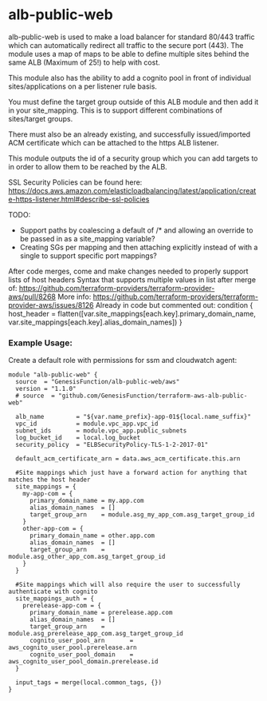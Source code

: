 # alb-public-web
alb-public-web is used to make a load balancer for standard 80/443 traffic which can automatically redirect all traffic to the secure port (443). The module uses a map of maps to be able to define multiple sites behind the same ALB (Maximum of 25!) to help with cost.

This module also has the ability to add a cognito pool in front of individual sites/applications on a per listener rule basis.

You must define the target group outside of this ALB module and then add it in your site_mapping. This is to support different combinations of sites/target groups.

There must also be an already existing, and successfully issued/imported ACM certificate which can be attached to the https ALB listener.

This module outputs the id of a security group which you can add targets to in order to allow them to be reached by the ALB.

SSL Security Policies can be found here: https://docs.aws.amazon.com/elasticloadbalancing/latest/application/create-https-listener.html#describe-ssl-policies

TODO:
- Support paths by coalescing a default of /* and allowing an override to be passed in as a site_mapping variable?
- Creating SGs per mapping and then attaching explicitly instead of with a single to support specific port mappings?

After code merges, come and make changes needed to properly support lists of host headers
 Syntax that supports multiple values in list after merge of: https://github.com/terraform-providers/terraform-provider-aws/pull/8268
 More info: https://github.com/terraform-providers/terraform-provider-aws/issues/8126
 Already in code but commented out:
   condition {
     host_header = flatten([var.site_mappings[each.key].primary_domain_name, var.site_mappings[each.key].alias_domain_names])
   }

### Example Usage:
Create a default role with permissions for ssm and cloudwatch agent:
```
module "alb-public-web" {
  source  = "GenesisFunction/alb-public-web/aws"
  version = "1.1.0"
  # source  = "github.com/GenesisFunction/terraform-aws-alb-public-web"

  alb_name         = "${var.name_prefix}-app-01${local.name_suffix}"
  vpc_id           = module.vpc_app.vpc_id
  subnet_ids       = module.vpc_app.public_subnets
  log_bucket_id    = local.log_bucket
  security_policy  = "ELBSecurityPolicy-TLS-1-2-2017-01"

  default_acm_certificate_arn = data.aws_acm_certificate.this.arn

  #Site mappings which just have a forward action for anything that matches the host header
  site_mappings = {
    my-app-com = {
      primary_domain_name = my.app.com
      alias_domain_names  = []
      target_group_arn    = module.asg_my_app_com.asg_target_group_id
    }
    other-app-com = {
      primary_domain_name = other.app.com
      alias_domain_names  = []
      target_group_arn    = module.asg_other_app_com.asg_target_group_id
    }
  }

  #Site mappings which will also require the user to successfully authenticate with cognito
  site_mappings_auth = {
    prerelease-app-com = {
      primary_domain_name = prerelease.app.com
      alias_domain_names  = []
      target_group_arn    = module.asg_prerelease_app_com.asg_target_group_id
      cognito_user_pool_arn       = aws_cognito_user_pool.prerelease.arn
      cognito_user_pool_domain    = aws_cognito_user_pool_domain.prerelease.id
  }

  input_tags = merge(local.common_tags, {})
}
```
